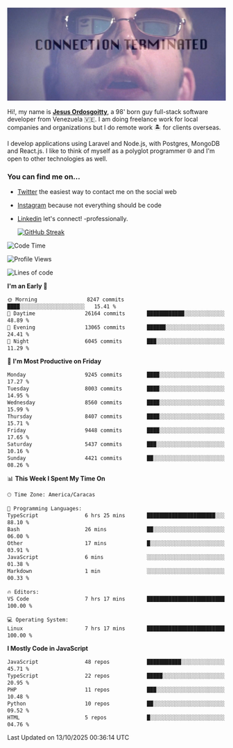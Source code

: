 ![hackers movie reference](./disconnected.jpg)

Hi!, my name is [**Jesus Ordosgoitty**](https://jodaz.dev), a 98' born guy full-stack software developer from Venezuela 🇻🇪. I am doing freelance work for local companies and organizations but I do remote work 🏝️ for clients overseas. 

I develop applications using Laravel and Node.js, with Postgres, MongoDB and React.js. I like to think of myself as a polyglot programmer 🌐 and I'm open to other technologies as well.

### You can find me on...

- [Twitter](https://twitter.com/jodaz_) the easiest way to contact me on the social web
- [Instagram](https://instagram.com/jodaz_) because not everything should be code
- [Linkedin](https://linkedin.com/in/jodaz) let's connect! -professionally.


    [![GitHub Streak](https://streak-stats.demolab.com?user=jodaz&theme=tokyonight)](https://git.io/streak-stats)

<!--START_SECTION:waka-->
![Code Time](http://img.shields.io/badge/Code%20Time-11%2C396%20hrs%202%20mins-blue)

![Profile Views](http://img.shields.io/badge/Profile%20Views-0-blue)

![Lines of code](https://img.shields.io/badge/From%20Hello%20World%20I%27ve%20Written-84.1%20million%20lines%20of%20code-blue)

**I'm an Early 🐤** 

```text
🌞 Morning                8247 commits        ████░░░░░░░░░░░░░░░░░░░░░   15.41 % 
🌆 Daytime                26164 commits       ████████████░░░░░░░░░░░░░   48.89 % 
🌃 Evening                13065 commits       ██████░░░░░░░░░░░░░░░░░░░   24.41 % 
🌙 Night                  6045 commits        ███░░░░░░░░░░░░░░░░░░░░░░   11.29 % 
```
📅 **I'm Most Productive on Friday** 

```text
Monday                   9245 commits        ████░░░░░░░░░░░░░░░░░░░░░   17.27 % 
Tuesday                  8003 commits        ████░░░░░░░░░░░░░░░░░░░░░   14.95 % 
Wednesday                8560 commits        ████░░░░░░░░░░░░░░░░░░░░░   15.99 % 
Thursday                 8407 commits        ████░░░░░░░░░░░░░░░░░░░░░   15.71 % 
Friday                   9448 commits        ████░░░░░░░░░░░░░░░░░░░░░   17.65 % 
Saturday                 5437 commits        ███░░░░░░░░░░░░░░░░░░░░░░   10.16 % 
Sunday                   4421 commits        ██░░░░░░░░░░░░░░░░░░░░░░░   08.26 % 
```


📊 **This Week I Spent My Time On** 

```text
🕑︎ Time Zone: America/Caracas

💬 Programming Languages: 
TypeScript               6 hrs 25 mins       ██████████████████████░░░   88.10 % 
Bash                     26 mins             ██░░░░░░░░░░░░░░░░░░░░░░░   06.00 % 
Other                    17 mins             █░░░░░░░░░░░░░░░░░░░░░░░░   03.91 % 
JavaScript               6 mins              ░░░░░░░░░░░░░░░░░░░░░░░░░   01.38 % 
Markdown                 1 min               ░░░░░░░░░░░░░░░░░░░░░░░░░   00.33 % 

🔥 Editors: 
VS Code                  7 hrs 17 mins       █████████████████████████   100.00 % 

💻 Operating System: 
Linux                    7 hrs 17 mins       █████████████████████████   100.00 % 
```

**I Mostly Code in JavaScript** 

```text
JavaScript               48 repos            ███████████░░░░░░░░░░░░░░   45.71 % 
TypeScript               22 repos            █████░░░░░░░░░░░░░░░░░░░░   20.95 % 
PHP                      11 repos            ███░░░░░░░░░░░░░░░░░░░░░░   10.48 % 
Python                   10 repos            ██░░░░░░░░░░░░░░░░░░░░░░░   09.52 % 
HTML                     5 repos             █░░░░░░░░░░░░░░░░░░░░░░░░   04.76 % 
```




 Last Updated on 13/10/2025 00:36:14 UTC
<!--END_SECTION:waka-->
